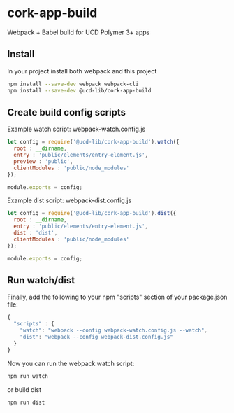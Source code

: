 # cork-app-build
Webpack + Babel build for UCD Polymer 3+ apps

## Install

In your project install both webpack and this project

```bash
npm install --save-dev webpack webpack-cli
npm install --save-dev @ucd-lib/cork-app-build
```

## Create build config scripts

Example watch script: webpack-watch.config.js

```js
let config = require('@ucd-lib/cork-app-build').watch({
  root : __dirname,
  entry : 'public/elements/entry-element.js',
  preview : 'public',
  clientModules : 'public/node_modules'
});

module.exports = config;
```

Example dist script: webpack-dist.config.js

```js
let config = require('@ucd-lib/cork-app-build').dist({
  root : __dirname,
  entry : 'public/elements/entry-element.js',
  dist : 'dist',
  clientModules : 'public/node_modules'
});

module.exports = config;
```

## Run watch/dist

Finally, add the following to your npm "scripts" section of your package.json file:

```js
{
  "scripts" : {
    "watch": "webpack --config webpack-watch.config.js --watch",
    "dist": "webpack --config webpack-dist.config.js"
  }
}
```

Now you can run the webpack watch script:

```bash
npm run watch
```

or build dist

```bash
npm run dist
```